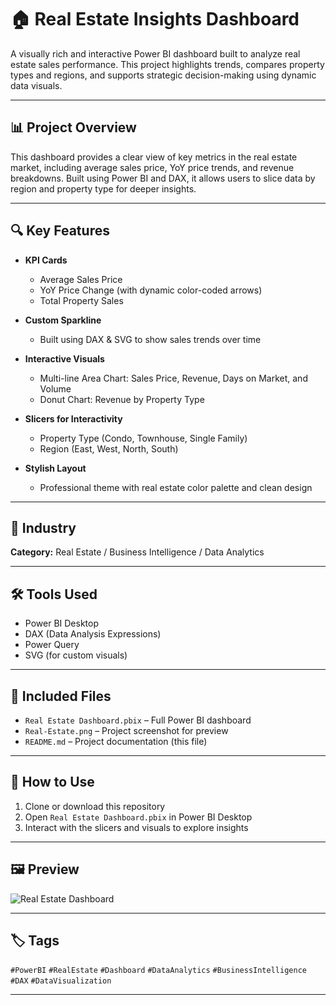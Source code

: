 # 🏠 Real Estate Insights Dashboard

A visually rich and interactive Power BI dashboard built to analyze real estate sales performance. This project highlights trends, compares property types and regions, and supports strategic decision-making using dynamic data visuals.

---

## 📊 Project Overview

This dashboard provides a clear view of key metrics in the real estate market, including average sales price, YoY price trends, and revenue breakdowns. Built using Power BI and DAX, it allows users to slice data by region and property type for deeper insights.

---

## 🔍 Key Features

- **KPI Cards**
  - Average Sales Price
  - YoY Price Change (with dynamic color-coded arrows)
  - Total Property Sales

- **Custom Sparkline**
  - Built using DAX & SVG to show sales trends over time

- **Interactive Visuals**
  - Multi-line Area Chart: Sales Price, Revenue, Days on Market, and Volume
  - Donut Chart: Revenue by Property Type

- **Slicers for Interactivity**
  - Property Type (Condo, Townhouse, Single Family)
  - Region (East, West, North, South)

- **Stylish Layout**
  - Professional theme with real estate color palette and clean design

---

## 🏢 Industry

**Category:** Real Estate / Business Intelligence / Data Analytics

---

## 🛠️ Tools Used

- Power BI Desktop  
- DAX (Data Analysis Expressions)  
- Power Query  
- SVG (for custom visuals)  

---

## 📁 Included Files

- `Real Estate Dashboard.pbix` – Full Power BI dashboard
- `Real-Estate.png` – Project screenshot for preview
- `README.md` – Project documentation (this file)

---

## 🚀 How to Use

1. Clone or download this repository
2. Open `Real Estate Dashboard.pbix` in Power BI Desktop
3. Interact with the slicers and visuals to explore insights

---

## 🖼️ Preview

![Real Estate Dashboard](Real-Estate.png)

---

## 🏷️ Tags

`#PowerBI` `#RealEstate` `#Dashboard` `#DataAnalytics` `#BusinessIntelligence` `#DAX` `#DataVisualization`

---
